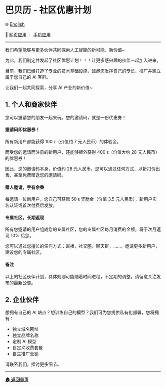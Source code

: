 # 巴贝历 - 社区优惠计划

🌐 [English](./_enus.md)

<!-- 🌎 待定 -->

🚀 [网页应用](https://u.babelyx.com) ｜ [手机应用](https://links.babelyx.com)

---

我们希望能够与更多伙伴共同探索人工智能的新可能、新价值~

为此，我们制定并发起了社区优惠计划！！！让更多感兴趣的伙伴一起加入进来。

目前，我们已经打造了专业的技术基础设施，诚邀您发挥自己的专长，推广并建立属于您自己的 AI 客群。

让我们一起共同探索，分享 AI 产业的新价值~

## 1. 个人和商家伙伴

您可以邀请您的朋友一起来玩。您的邀请码，就是一份优惠券！

#### 邀请码即优惠券！

所有新用户都能获得 100 ϵ（价值约 7 元人民币）的体验金。

而受您的邀请而注册的新用户，还能够额外获得 400 ϵ（价值大约 28 元人民币）的优惠券！

因此，您的邀请码本身，价值约 28 元人民币，您可以通过任何方式，以折扣价出售、甚至免费赠送您的邀请码。

#### 赠人邀请，手有余香

每邀请一位新用户，您自己可获赠 50 ϵ 奖励金（价值 3.5 元人民币），新用户实名认证或首次付费后发放。

#### 专属社区，长期返现

所有您邀请的用户组成您的专属社区，您的专属社区每月消费的金额，将于次月返现 10% 给您。

您可以通过您擅长的任何方式：直播，社交圈，聊天群，......，邀请更多新用户，建设您的专属社区。

#### 备注

以上的社区伙伴计划，具体规则可能随着时间进程，不定期的调整。请留意关注发布的最新公告。

## 2. 企业伙伴

想拥有自己的 AI 站点？想训练自己的模型？我们可为您提供私有化部署，您将拥有：

- 独立域名网址
- 独立品牌名称
- 定制 AI 模型
- 自定义收费套餐
- 自主推广营销

请联系我们，探讨更多细节。

---

[**🏠 返回首页**](../_zhcn.md)
